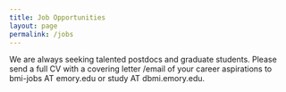 ```yaml
---
title: Job Opportunities
layout: page
permalink: /jobs
---
```


We are always seeking talented postdocs and graduate students. 
Please send a full CV with a covering letter /email of your career aspirations to bmi-jobs AT emory.edu or study AT dbmi.emory.edu.
